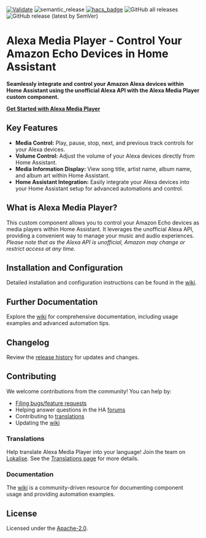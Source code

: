 [![Validate](https://github.com/alandtse/alexa_media_player/actions/workflows/validate.yaml/badge.svg)](https://github.com/alandtse/alexa_media_player/actions/workflows/validate.yaml)
![semantic_release](https://github.com/alandtse/alexa_media_player/workflows/semantic_release/badge.svg)
[![hacs_badge](https://img.shields.io/badge/HACS-Default-orange.svg)](https://github.com/hacs/integration)
![GitHub all releases](https://img.shields.io/github/downloads/alandtse/alexa_media_player/total)
![GitHub release (latest by SemVer)](https://img.shields.io/github/downloads/alandtse/alexa_media_player/latest/total)

# Alexa Media Player - Control Your Amazon Echo Devices in Home Assistant

**Seamlessly integrate and control your Amazon Alexa devices within Home Assistant using the unofficial Alexa API with the Alexa Media Player custom component.**

**[Get Started with Alexa Media Player](https://github.com/alandtse/alexa_media_player)**

## Key Features

*   **Media Control:** Play, pause, stop, next, and previous track controls for your Alexa devices.
*   **Volume Control:** Adjust the volume of your Alexa devices directly from Home Assistant.
*   **Media Information Display:**  View song title, artist name, album name, and album art within Home Assistant.
*   **Home Assistant Integration:** Easily integrate your Alexa devices into your Home Assistant setup for advanced automations and control.

## What is Alexa Media Player?

This custom component allows you to control your Amazon Echo devices as media players within Home Assistant.  It leverages the unofficial Alexa API, providing a convenient way to manage your music and audio experiences.  *Please note that as the Alexa API is unofficial, Amazon may change or restrict access at any time.*

## Installation and Configuration

Detailed installation and configuration instructions can be found in the [wiki](https://github.com/alandtse/alexa_media_player/wiki/Configuration).

## Further Documentation

Explore the [wiki](https://github.com/alandtse/alexa_media_player/wiki) for comprehensive documentation, including usage examples and advanced automation tips.

## Changelog

Review the [release history](https://github.com/alandtse/alexa_media_player/releases) for updates and changes.

## Contributing

We welcome contributions from the community!  You can help by:

*   [Filing bugs/feature requests](https://github.com/alandtse/alexa_media_player/issues)
*   Helping answer questions in the HA [forums](https://community.home-assistant.io/t/echo-devices-alexa-as-media-player-testers-needed/58639)
*   Contributing to [translations](https://app.lokalise.com/project/465185555eee18dd537ca6.39714580/)
*   Updating the [wiki](https://github.com/alandtse/alexa_media_player/wiki)

### Translations

Help translate Alexa Media Player into your language!  Join the team on [Lokalise](https://app.lokalise.com/project/465185555eee18dd537ca6.39714580/).  See the [Translations page](https://github.com/alandtse/alexa_media_player/wiki/Translations) for more details.

### Documentation

The [wiki](https://github.com/alandtse/alexa_media_player/wiki) is a community-driven resource for documenting component usage and providing automation examples.

## License

Licensed under the [Apache-2.0](LICENSE).